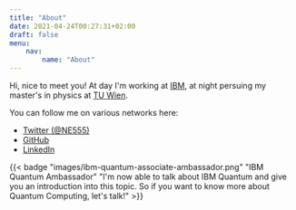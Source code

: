 ```yaml
---
title: "About"
date: 2021-04-24T00:27:31+02:00
draft: false
menu:
    nav:
        name: "About"
---
```


Hi, nice to meet you! At day I'm working at [IBM](https://www.ibm.com/at-de), at night persuing my master's in physics at [TU Wien](https://www.tuwien.at/).

You can follow me on various networks here:

- [Twitter (@NE555)](https://twitter.com/ne555)
- [GitHub](https://github.com/nicoeinsidler)
- [LinkedIn](https://www.linkedin.com/in/nicoeinsidler/)

{{< badge "images/ibm-quantum-associate-ambassador.png" "IBM Quantum Ambassador" "I'm now able to talk about IBM Quantum and give you an introduction into this topic. So if you want to know more about Quantum Computing, let's talk!" >}}

<!--more-->
